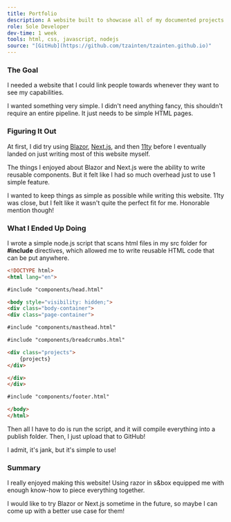 ```yaml
---
title: Portfolio
description: A website built to showcase all of my documented projects.
role: Sole Developer
dev-time: 1 week
tools: html, css, javascript, nodejs
source: "[GitHub](https://github.com/tzainten/tzainten.github.io)"
---
```


### The Goal

I needed a website that I could link people towards whenever they want to see my capabilities.

I wanted something very simple. I didn't need anything fancy, this shouldn't require an entire pipeline. It just needs to be simple HTML pages.

### Figuring It Out

At first, I did try using [Blazor](https://dotnet.microsoft.com/en-us/apps/aspnet/web-apps/blazor), [Next.js](https://nextjs.org/), and then [11ty](https://www.11ty.dev/) before I eventually landed on just writing most of this website myself.

The things I enjoyed about Blazor and Next.js were the ability to write reusable components. But it felt like I had so much overhead just to use 1 simple feature.

I wanted to keep things as simple as possible while writing this website. 11ty was close, but I felt like it wasn't quite the perfect fit for me. Honorable mention though!

### What I Ended Up Doing

I wrote a simple node.js script that scans html files in my src folder for **#include** directives, which allowed me to write reusable HTML code that can be put anywhere.

```html
<!DOCTYPE html>
<html lang="en">

#include "components/head.html"

<body style="visibility: hidden;">
<div class="body-container">
<div class="page-container">

#include "components/masthead.html"

#include "components/breadcrumbs.html"

<div class="projects">
    {projects}
</div>

</div>
</div>

#include "components/footer.html"

</body>
</html>
```

Then all I have to do is run the script, and it will compile everything into a publish folder. Then, I just upload that to GitHub!

I admit, it's jank, but it's simple to use!

### Summary

I really enjoyed making this website! Using razor in s&box equipped me with enough know-how to piece everything together.

I would like to try Blazor or Next.js sometime in the future, so maybe I can come up with a better use case for them!
